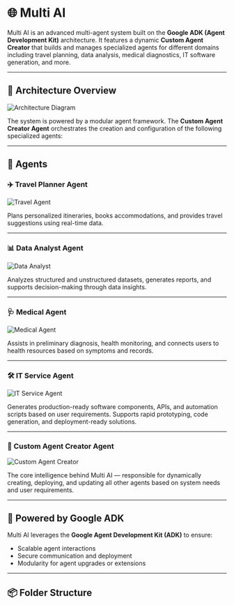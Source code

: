 # 🌐 Multi AI

Multi AI is an advanced multi-agent system built on the **Google ADK (Agent Development Kit)** architecture. It features a dynamic **Custom Agent Creator** that builds and manages specialized agents for different domains including travel planning, data analysis, medical diagnostics, IT software generation, and more.

---

## 📁 Architecture Overview

![Architecture Diagram](Images/Agent%20creator%20agent.png)

The system is powered by a modular agent framework. The **Custom Agent Creator Agent** orchestrates the creation and configuration of the following specialized agents:

---

## 🤖 Agents

### ✈️ Travel Planner Agent
![Travel Agent](Images/travel%20planner.png)

Plans personalized itineraries, books accommodations, and provides travel suggestions using real-time data.

---

### 📊 Data Analyst Agent
![Data Analyst](Images/data_analyst.png)

Analyzes structured and unstructured datasets, generates reports, and supports decision-making through data insights.

---

### 🩺 Medical Agent
![Medical Agent](Images/medical_agent.png)

Assists in preliminary diagnosis, health monitoring, and connects users to health resources based on symptoms and records.

---

### 🛠️ IT Service Agent
![IT Service Agent](Images/it_agent.png)

Generates production-ready software components, APIs, and automation scripts based on user requirements. Supports rapid prototyping, code generation, and deployment-ready solutions.

---

### 🧬 Custom Agent Creator Agent
![Custom Agent Creator](Images/creator_agent.png)

The core intelligence behind Multi AI — responsible for dynamically creating, deploying, and updating all other agents based on system needs and user requirements.

---

## 🧠 Powered by Google ADK

Multi AI leverages the **Google Agent Development Kit (ADK)** to ensure:
- Scalable agent interactions
- Secure communication and deployment
- Modularity for agent upgrades or extensions

---

## 📦 Folder Structure


